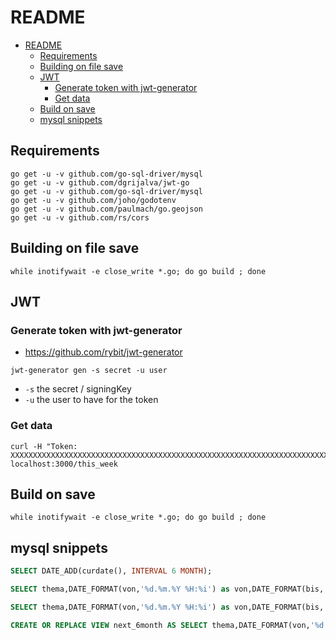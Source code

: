 # README

- [README](#readme)
  - [Requirements](#requirements)
  - [Building on file save](#building-on-file-save)
  - [JWT](#jwt)
    - [Generate token with jwt-generator](#generate-token-with-jwt-generator)
    - [Get data](#get-data)
  - [Build on save](#build-on-save)
  - [mysql snippets](#mysql-snippets)

## Requirements

```shell
go get -u -v github.com/go-sql-driver/mysql
go get -u -v github.com/dgrijalva/jwt-go
go get -u -v github.com/go-sql-driver/mysql
go get -u -v github.com/joho/godotenv
go get -u -v github.com/paulmach/go.geojson
go get -u -v github.com/rs/cors
```

## Building on file save

```shell
while inotifywait -e close_write *.go; do go build ; done
```

## JWT

### Generate token with jwt-generator

- https://github.com/rybit/jwt-generator

```shell
jwt-generator gen -s secret -u user
```

- `-s` the secret / signingKey
- `-u` the user to have for the token

### Get data

```shell
curl -H "Token: XXXXXXXXXXXXXXXXXXXXXXXXXXXXXXXXXXXXXXXXXXXXXXXXXXXXXXXXXXXXXXXXXXXXXXXXXXXXXXXXXXXXXXXXXXXXXXXXXXXXXXXXXXXXXXXXXXXXXXXXXXXXXXXXXXXXXXXXXXXXXXXXXXXXXXXXXXXX" localhost:3000/this_week
```

## Build on save

```shell
while inotifywait -e close_write *.go; do go build ; done
```

## mysql snippets

```sql
SELECT DATE_ADD(curdate(), INTERVAL 6 MONTH);
```

```sql
SELECT thema,DATE_FORMAT(von,'%d.%m.%Y %H:%i') as von,DATE_FORMAT(bis,'%d.%m.%Y %H:%i') as bis,typ,plz,ort,bundesland,beschreibung,eingetragen_von,eingetragen_von_kontakt,X,Y FROM dates_with_location WHERE date(von) between curdate() and DATE_ADD(curdate(), INTERVAL 6 MONTH);
```

```sql
SELECT thema,DATE_FORMAT(von,'%d.%m.%Y %H:%i') as von,DATE_FORMAT(bis,'%d.%m.%Y %H:%i') as bis,typ,plz,ort,bundesland,beschreibung,eingetragen_von,eingetragen_von_kontakt,X,Y FROM dates_with_location WHERE date(von) between curdate() and DATE_ADD(curdate(), INTERVAL 6 MONTH) and TYP REGEXP 'NAJU';
```

```sql
CREATE OR REPLACE VIEW next_6month AS SELECT thema,DATE_FORMAT(von,'%d.%m.%Y %H:%i') as von,DATE_FORMAT(bis,'%d.%m.%Y %H:%i') as bis,typ,plz,ort,bundesland,beschreibung,eingetragen_von,eingetragen_von_kontakt,X,Y FROM dates_with_location WHERE date(von) between curdate() and DATE_ADD(curdate(), INTERVAL 6 MONTH);
```
